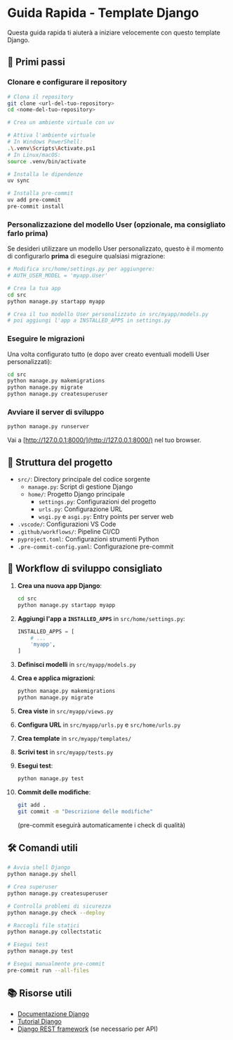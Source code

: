 # Guida Rapida - Template Django

Questa guida rapida ti aiuterà a iniziare velocemente con questo template Django.

## 🚀 Primi passi

### Clonare e configurare il repository

```bash
# Clona il repository
git clone <url-del-tuo-repository>
cd <nome-del-tuo-repository>

# Crea un ambiente virtuale con uv

# Attiva l'ambiente virtuale
# In Windows PowerShell:
.\.venv\Scripts\Activate.ps1
# In Linux/macOS:
source .venv/bin/activate

# Installa le dipendenze
uv sync

# Installa pre-commit
uv add pre-commit
pre-commit install
```

### Personalizzazione del modello User (opzionale, ma consigliato farlo prima)

Se desideri utilizzare un modello User personalizzato, questo è il momento di configurarlo **prima** di eseguire qualsiasi migrazione:

```bash
# Modifica src/home/settings.py per aggiungere:
# AUTH_USER_MODEL = 'myapp.User'

# Crea la tua app
cd src
python manage.py startapp myapp

# Crea il tuo modello User personalizzato in src/myapp/models.py
# poi aggiungi l'app a INSTALLED_APPS in settings.py
```

### Eseguire le migrazioni

Una volta configurato tutto (e dopo aver creato eventuali modelli User personalizzati):

```bash
cd src
python manage.py makemigrations
python manage.py migrate
python manage.py createsuperuser
```

### Avviare il server di sviluppo

```bash
python manage.py runserver
```

Vai a [http://127.0.0.1:8000/](http://127.0.0.1:8000/) nel tuo browser.

## 📁 Struttura del progetto

- `src/`: Directory principale del codice sorgente
  - `manage.py`: Script di gestione Django
  - `home/`: Progetto Django principale
    - `settings.py`: Configurazioni del progetto
    - `urls.py`: Configurazione URL
    - `wsgi.py` e `asgi.py`: Entry points per server web
- `.vscode/`: Configurazioni VS Code
- `.github/workflows/`: Pipeline CI/CD
- `pyproject.toml`: Configurazioni strumenti Python
- `.pre-commit-config.yaml`: Configurazione pre-commit

## 🔄 Workflow di sviluppo consigliato

1. **Crea una nuova app Django**:

   ```bash
   cd src
   python manage.py startapp myapp
   ```

2. **Aggiungi l'app a `INSTALLED_APPS`** in `src/home/settings.py`:

   ```python
   INSTALLED_APPS = [
       # ...
       'myapp',
   ]
   ```

3. **Definisci modelli** in `src/myapp/models.py`

4. **Crea e applica migrazioni**:

   ```bash
   python manage.py makemigrations
   python manage.py migrate
   ```

5. **Crea viste** in `src/myapp/views.py`

6. **Configura URL** in `src/myapp/urls.py` e `src/home/urls.py`

7. **Crea template** in `src/myapp/templates/`

8. **Scrivi test** in `src/myapp/tests.py`

9. **Esegui test**:

   ```bash
   python manage.py test
   ```

10. **Commit delle modifiche**:

    ```bash
    git add .
    git commit -m "Descrizione delle modifiche"
    ```

    (pre-commit eseguirà automaticamente i check di qualità)

## 🛠️ Comandi utili

```bash
# Avvia shell Django
python manage.py shell

# Crea superuser
python manage.py createsuperuser

# Controlla problemi di sicurezza
python manage.py check --deploy

# Raccogli file statici
python manage.py collectstatic

# Esegui test
python manage.py test

# Esegui manualmente pre-commit
pre-commit run --all-files
```

## 📚 Risorse utili

- [Documentazione Django](https://docs.djangoproject.com/)
- [Tutorial Django](https://docs.djangoproject.com/en/5.2/intro/tutorial01/)
- [Django REST framework](https://www.django-rest-framework.org/) (se necessario per API)
